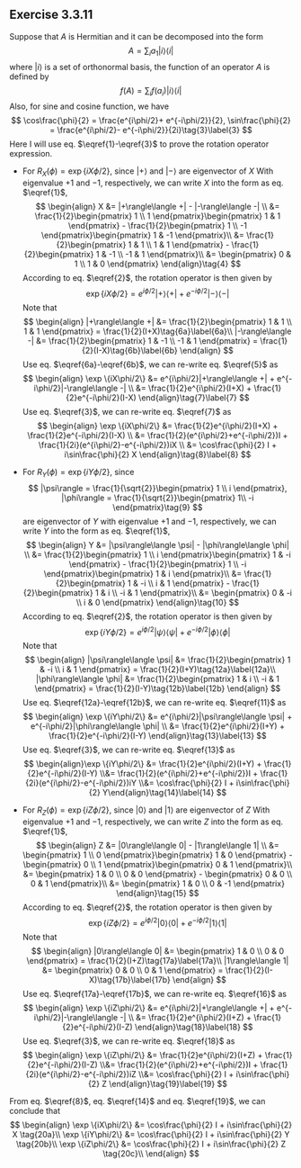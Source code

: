 ## Exercise 3.3.11

Suppose that $A$ is Hermitian and it can be decomposed into the form 
$$
A = \sum_{i} a_{1}|i\rangle\langle i| \tag{1}\label{1}
$$
where $|i\rangle$ is a set of orthonormal basis, the function of an operator $A$​​ is defined by
$$
f(A) = \sum_{i}f(a_i)|i\rangle\langle i|\tag{2}\label{2}
$$
Also, for sine and cosine function, we have
$$
\cos\frac{\phi}{2} = \frac{e^{i\phi/2}+ e^{-i\phi/2}}{2}, \sin\frac{\phi}{2} = \frac{e^{i\phi/2}- e^{-i\phi/2}}{2i}\tag{3}\label{3}
$$
Here I will use eq. $\eqref{1}-\eqref{3}$ to prove the rotation operator expression. 

* For $R_{X}(\phi) = \exp \{iX\phi/2\}$, since $|+\rangle$ and $|-\rangle$ are eigenvector of $X$ With eigenvalue $+1$ and $-1$, respectively, we can write $X$ into the form as eq. $\eqref{1}$,
  $$
  \begin{align}
  X &= |+\rangle\langle +| - |-\rangle\langle -|  \\
  &= \frac{1}{2}\begin{pmatrix}
  1 \\ 1 
  \end{pmatrix}\begin{pmatrix}
  1 & 1 
  \end{pmatrix} - \frac{1}{2}\begin{pmatrix}
  1 \\ -1 
  \end{pmatrix}\begin{pmatrix}
  1 & -1 
  \end{pmatrix}\\
  &= \frac{1}{2}\begin{pmatrix}
  1 & 1 \\ 1 & 1
  \end{pmatrix} - \frac{1}{2}\begin{pmatrix}
  1 & -1 \\ -1 & 1
  \end{pmatrix}\\
  &= \begin{pmatrix}
  0 & 1 \\ 1 & 0
  \end{pmatrix}
  \end{align}\tag{4}
  $$
  According to eq. $\eqref{2}$, the rotation operator is then given by
  $$
  \exp \{iX\phi/2\} = e^{i\phi/2}|+\rangle\langle +| + e^{-i\phi/2}|-\rangle\langle -|\tag{5}\label{5}
  $$
  Note that 
  $$
  \begin{align}
  |+\rangle\langle +| &= \frac{1}{2}\begin{pmatrix}
  1 & 1 \\ 1 & 1
  \end{pmatrix} = \frac{1}{2}(I+X)\tag{6a}\label{6a}\\
  |-\rangle\langle -| &= \frac{1}{2}\begin{pmatrix}
  1 & -1 \\ -1 & 1
  \end{pmatrix} = \frac{1}{2}(I-X)\tag{6b}\label{6b}
  \end{align}
  $$
  Use eq. $\eqref{6a}-\eqref{6b}$, we can re-write eq. $\eqref{5}$​ as
  $$
  \begin{align}
  \exp \{iX\phi/2\} &= e^{i\phi/2}|+\rangle\langle +| + e^{-i\phi/2}|-\rangle\langle -| \\
  &= \frac{1}{2}e^{i\phi/2}(I+X) + \frac{1}{2}e^{-i\phi/2}(I-X) 
  \end{align}\tag{7}\label{7}
  $$
  Use eq. $\eqref{3}$​, we can re-write eq. $\eqref{7}$​ as
  $$
  \begin{align}
  \exp \{iX\phi/2\} &= \frac{1}{2}e^{i\phi/2}(I+X) + \frac{1}{2}e^{-i\phi/2}(I-X) \\
  &= \frac{1}{2}(e^{i\phi/2}+e^{-i\phi/2})I + \frac{1}{2i}(e^{i\phi/2}-e^{-i\phi/2})iX \\
  &= \cos\frac{\phi}{2} I + i\sin\frac{\phi}{2} X
  \end{align}\tag{8}\label{8}
  $$

* For $R_{Y}(\phi) = \exp \{iY\phi/2\}$​​, since
  $$
  |\psi\rangle = \frac{1}{\sqrt{2}}\begin{pmatrix}
  1 \\ i
  \end{pmatrix}, |\phi\rangle = \frac{1}{\sqrt{2}}\begin{pmatrix}
  1\\ -i
  \end{pmatrix}\tag{9}
  $$
  are eigenvector of $Y$ with eigenvalue $+1$ and $-1$, respectively, we can write $Y$ into the form as eq. $\eqref{1}$​​,
  $$
  \begin{align}
  Y &= |\psi\rangle\langle \psi| - |\phi\rangle\langle \phi|  \\
  &= \frac{1}{2}\begin{pmatrix}
  1 \\ i
  \end{pmatrix}\begin{pmatrix}
  1 & -i 
  \end{pmatrix} - \frac{1}{2}\begin{pmatrix}
  1 \\ -i 
  \end{pmatrix}\begin{pmatrix}
  1 & i 
  \end{pmatrix}\\
  &= \frac{1}{2}\begin{pmatrix}
  1 & -i \\ i & 1
  \end{pmatrix} - \frac{1}{2}\begin{pmatrix}
  1 & i \\ -i & 1
  \end{pmatrix}\\
  &= \begin{pmatrix}
  0 & -i \\ i & 0
  \end{pmatrix}
  \end{align}\tag{10}
  $$
  According to eq. $\eqref{2}$, the rotation operator is then given by
  $$
  \exp \{iY\phi/2\} = e^{i\phi/2}|\psi\rangle\langle \psi| + e^{-i\phi/2}|\phi\rangle\langle \phi|\tag{11}\label{11}
  $$
  Note that 
  $$
  \begin{align}
  |\psi\rangle\langle \psi| &= \frac{1}{2}\begin{pmatrix}
  1 & -i \\ i & 1
  \end{pmatrix} = \frac{1}{2}(I+Y)\tag{12a}\label{12a}\\
  |\phi\rangle\langle \phi| &= \frac{1}{2}\begin{pmatrix}
  1 & i \\ -i & 1
  \end{pmatrix} = \frac{1}{2}(I-Y)\tag{12b}\label{12b}
  \end{align}
  $$
  Use eq. $\eqref{12a}-\eqref{12b}$, we can re-write eq. $\eqref{11}$​ as
  $$
  \begin{align}
  \exp \{iY\phi/2\} &= e^{i\phi/2}|\psi\rangle\langle \psi| + e^{-i\phi/2}|\phi\rangle\langle \phi| \\
  &= \frac{1}{2}e^{i\phi/2}(I+Y) + \frac{1}{2}e^{-i\phi/2}(I-Y) 
  \end{align}\tag{13}\label{13}
  $$
  Use eq. $\eqref{3}$​​, we can re-write eq. $\eqref{13}$​​ as
  $$
  \begin{align}\exp \{iY\phi/2\} &= \frac{1}{2}e^{i\phi/2}(I+Y) + \frac{1}{2}e^{-i\phi/2}(I-Y) \\&= \frac{1}{2}(e^{i\phi/2}+e^{-i\phi/2})I + \frac{1}{2i}(e^{i\phi/2}-e^{-i\phi/2})iY \\&= \cos\frac{\phi}{2} I + i\sin\frac{\phi}{2} Y\end{align}\tag{14}\label{14}
  $$

* For $R_{Z}(\phi) = \exp \{iZ\phi/2\}$, since $|0\rangle$ and $|1\rangle$ are eigenvector of $Z$ With eigenvalue $+1$ and $-1$, respectively, we can write $Z$ into the form as eq. $\eqref{1}$,
  $$
  \begin{align}
  Z &= |0\rangle\langle 0| - |1\rangle\langle 1|  \\
  &= \begin{pmatrix}
  1 \\ 0
  \end{pmatrix}\begin{pmatrix}
  1 & 0
  \end{pmatrix} - \begin{pmatrix}
  0 \\ 1 
  \end{pmatrix}\begin{pmatrix}
  0 & 1
  \end{pmatrix}\\
  &= \begin{pmatrix}
  1 & 0 \\ 0 & 0
  \end{pmatrix} - \begin{pmatrix}
  0 & 0 \\ 0 & 1
  \end{pmatrix}\\
  &= \begin{pmatrix}
  1 & 0 \\ 0 & -1
  \end{pmatrix}
  \end{align}\tag{15}
  $$
  According to eq. $\eqref{2}$, the rotation operator is then given by
  $$
  \exp \{iZ\phi/2\} = e^{i\phi/2}|0\rangle\langle 0| + e^{-i\phi/2}|1\rangle\langle 1|\tag{16}\label{16}
  $$
  Note that 
  $$
  \begin{align}
  |0\rangle\langle 0| &= \begin{pmatrix}
  1 & 0 \\ 0 & 0
  \end{pmatrix} = \frac{1}{2}(I+Z)\tag{17a}\label{17a}\\
  |1\rangle\langle 1| &= \begin{pmatrix}
  0 & 0 \\ 0 & 1
  \end{pmatrix} = \frac{1}{2}(I-X)\tag{17b}\label{17b}
  \end{align}
  $$
  Use eq. $\eqref{17a}-\eqref{17b}$, we can re-write eq. $\eqref{16}$​ as
  $$
  \begin{align}
  \exp \{iZ\phi/2\} &= e^{i\phi/2}|+\rangle\langle +| + e^{-i\phi/2}|-\rangle\langle -| \\
  &= \frac{1}{2}e^{i\phi/2}(I+Z) + \frac{1}{2}e^{-i\phi/2}(I-Z) 
  \end{align}\tag{18}\label{18}
  $$
  Use eq. $\eqref{3}$​​, we can re-write eq. $\eqref{18}$​​ as
  $$
  \begin{align}
  \exp \{iZ\phi/2\} &= \frac{1}{2}e^{i\phi/2}(I+Z) + \frac{1}{2}e^{-i\phi/2}(I-Z) \\&= \frac{1}{2}(e^{i\phi/2}+e^{-i\phi/2})I + \frac{1}{2i}(e^{i\phi/2}-e^{-i\phi/2})iZ \\&= \cos\frac{\phi}{2} I + i\sin\frac{\phi}{2} Z
  \end{align}\tag{19}\label{19}
  $$

From eq. $\eqref{8}$, eq. $\eqref{14}$ and eq. $\eqref{19}$, we can conclude that
$$
\begin{align}
\exp \{iX\phi/2\} &= \cos\frac{\phi}{2} I + i\sin\frac{\phi}{2} X \tag{20a}\\
\exp \{iY\phi/2\} &= \cos\frac{\phi}{2} I + i\sin\frac{\phi}{2} Y \tag{20b}\\
\exp \{iZ\phi/2\} &= \cos\frac{\phi}{2} I + i\sin\frac{\phi}{2} Z \tag{20c}\\
\end{align}
$$
